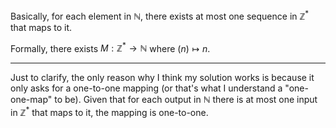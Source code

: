 Basically, for each element in $\mathbb{N}$, there exists at most one sequence
in $\mathbb{Z}^*$ that maps to it.

Formally, there exists $M: \mathbb{Z}^* \to \mathbb{N}$ where $(n) \mapsto n$.

---

Just to clarify, the only reason why I think my solution works is because it
only asks for a one-to-one mapping (or that's what I understand a "one-one-map"
to be). Given that for each output in $\mathbb{N}$ there is at most one
input in $\mathbb{Z}^*$ that maps to it, the mapping is one-to-one.
